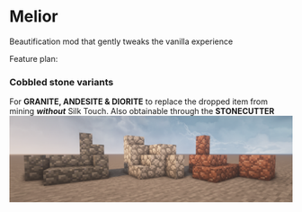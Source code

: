 # Melior
Beautification mod that gently tweaks the vanilla experience

Feature plan:

### Cobbled stone variants
For **GRANITE, ANDESITE & DIORITE** to replace the dropped item from mining ***without*** Silk Touch.
Also obtainable through the **STONECUTTER**
![cobbled_stones](https://github.com/eqqo-official/Melior/blob/20a3fea3f24c84a6f8d0acb7df20168ba7677fd8/Graphics/Cobbled%20Stones.png)
